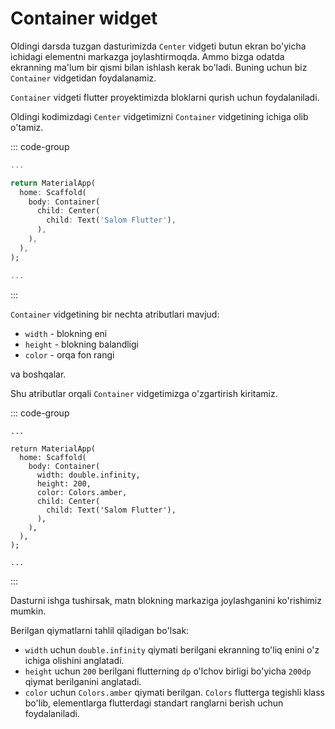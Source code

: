 # Container widget

Oldingi darsda tuzgan dasturimizda `Center` vidgeti butun ekran bo'yicha ichidagi elementni markazga joylashtirmoqda.
Ammo bizga odatda ekranning ma'lum bir qismi bilan ishlash kerak bo'ladi. Buning uchun biz `Container` vidgetidan
foydalanamiz.

`Container` vidgeti flutter proyektimizda bloklarni qurish uchun foydalaniladi.

Oldingi kodimizdagi `Center` vidgetimizni `Container` vidgetining ichiga olib o'tamiz.

::: code-group

```dart {5,9} [lib/main.dart]
...

return MaterialApp(
  home: Scaffold(
    body: Container(
      child: Center(
        child: Text('Salom Flutter'),
      ),
    ),
  ),
);

...
```

:::

`Container` vidgetining bir nechta atributlari mavjud:

* `width` - blokning eni
* `height` - blokning balandligi
* `color` - orqa fon rangi

va boshqalar.

Shu atributlar orqali `Container` vidgetimizga o'zgartirish kiritamiz.

::: code-group

```dart{6-8} [lib/main.dart]
...

return MaterialApp(
  home: Scaffold(
    body: Container(
      width: double.infinity,
      height: 200,
      color: Colors.amber,
      child: Center(
        child: Text('Salom Flutter'),
      ),
    ),
  ),
);

...
```

:::

Dasturni ishga tushirsak, matn blokning markaziga joylashganini ko'rishimiz mumkin.

Berilgan qiymatlarni tahlil qiladigan bo'lsak:

* `width` uchun `double.infinity` qiymati berilgani ekranning to'liq enini o'z ichiga olishini anglatadi.
* `height` uchun `200` berilgani flutterning `dp` o'lchov birligi bo'yicha `200dp` qiymat berilganini anglatadi.
* `color` uchun `Colors.amber` qiymati berilgan. `Colors` flutterga tegishli klass bo'lib, elementlarga flutterdagi
  standart ranglarni berish uchun foydalaniladi.

